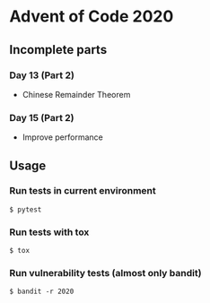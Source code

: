 # Advent of Code 2020

## Incomplete parts

### Day 13 (Part 2)
* Chinese Remainder Theorem

### Day 15 (Part 2)
* Improve performance

## Usage

### Run tests in current environment
`$ pytest`

### Run tests with tox
`$ tox`

### Run vulnerability tests (almost only bandit)
`$ bandit -r 2020`
